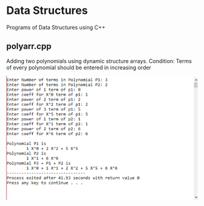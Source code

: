 # Data Structures
Programs of Data Structures using C++

## polyarr.cpp
Adding two polynomials using dynamic structure arrays.
Condition: Terms of every polynomial should be entered in increasing order


![alt text](https://github.com/siddhant-varma/datastructures/blob/master/poly.PNG)


